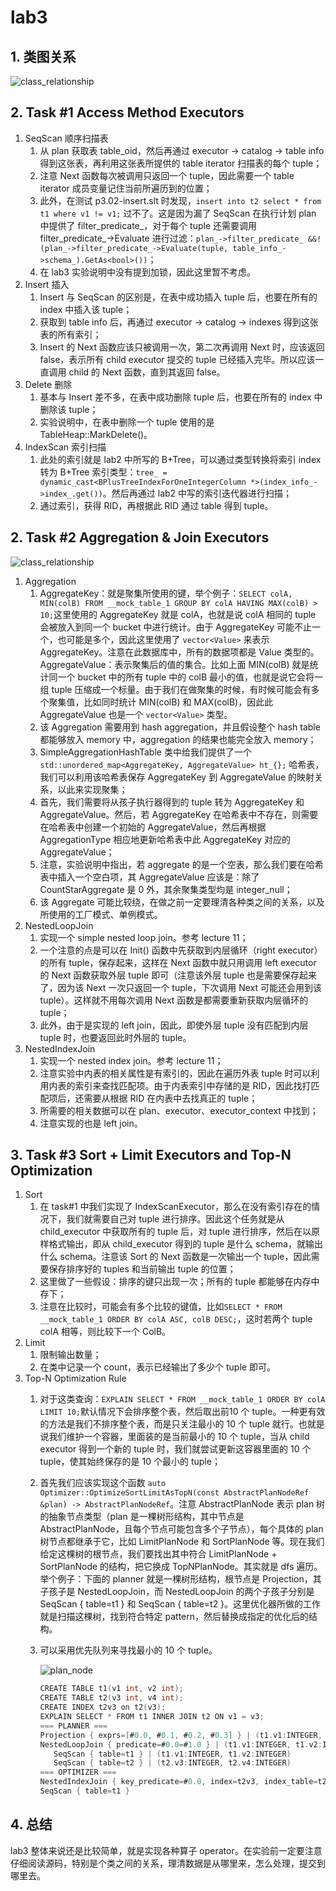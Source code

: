 # lab3

## 1. 类图关系

![class_relationship](img/lab3/class_relationship.jpg)

## 2. Task #1 Access Method Executors

1. SeqScan 顺序扫描表
   1. 从 plan 获取表 table_oid，然后再通过 executor -> catalog -> table info 得到这张表，再利用这张表所提供的 table iterator 扫描表的每个 tuple；
   2. 注意 Next 函数每次被调用只返回一个 tuple，因此需要一个 table iterator 成员变量记住当前所遍历到的位置；
   3. 此外，在测试 p3.02-insert.slt 时发现，`insert into t2 select * from t1 where v1 != v1;` 过不了。这是因为漏了 SeqScan 在执行计划 plan 中提供了 filter_predicate_，对于每个 tuple 还需要调用 filter_predicate_->Evaluate 进行过滤：`plan_->filter_predicate_ &&!(plan_->filter_predicate_->Evaluate(tuple, table_info_->schema_).GetAs<bool>())`；
   4. 在 lab3 实验说明中没有提到加锁，因此这里暂不考虑。
2. Insert 插入
   1. Insert 与 SeqScan 的区别是，在表中成功插入 tuple 后，也要在所有的 index 中插入该 tuple；
   2. 获取到 table info 后，再通过 executor -> catalog -> indexes 得到这张表的所有索引；
   3. Insert 的 Next 函数应该只被调用一次，第二次再调用 Next 时，应该返回 false，表示所有 child executor 提交的 tuple 已经插入完毕。所以应该一直调用 child 的 Next 函数，直到其返回 false。
3. Delete 删除
   1. 基本与 Insert 差不多，在表中成功删除 tuple 后，也要在所有的 index 中删除该 tuple；
   2. 实验说明中，在表中删除一个 tuple 使用的是 TableHeap::MarkDelete()。
4. IndexScan 索引扫描
   1. 此处的索引就是 lab2 中所写的 B+Tree，可以通过类型转换将索引 index 转为 B+Tree 索引类型：`tree_ = dynamic_cast<BPlusTreeIndexForOneIntegerColumn *>(index_info_->index_.get())`。然后再通过 lab2 中写的索引迭代器进行扫描；
   2. 通过索引，获得 RID，再根据此 RID 通过 table 得到 tuple。

## 2. Task #2 Aggregation & Join Executors

![class_relationship](img/lab3/class_relationship1.jpg)

1. Aggregation
   1. AggregateKey：就是聚集所使用的键，举个例子：`SELECT colA, MIN(colB) FROM __mock_table_1 GROUP BY colA HAVING MAX(colB) > 10;`这里使用的 AggregateKey 就是 colA，也就是说 colA 相同的 tuple 会被放入到同一个 bucket 中进行统计。由于 AggregateKey 可能不止一个，也可能是多个，因此这里使用了 `vector<Value>` 来表示 AggregateKey。注意在此数据库中，所有的数据项都是 Value 类型的。AggregateValue：表示聚集后的值的集合。比如上面 MIN(colB) 就是统计同一个 bucket 中的所有 tuple 中的 colB 最小的值，也就是说它会将一组 tuple 压缩成一个标量。由于我们在做聚集的时候，有时候可能会有多个聚集值，比如同时统计 MIN(colB) 和 MAX(colB)，因此此 AggregateValue 也是一个 `vector<Value>` 类型。
   2. 该 Aggregation 需要用到 hash aggregation，并且假设整个 hash table 都能够放入 memory 中，aggregation 的结果也能完全放入 memory；
   3. SimpleAggregationHashTable 类中给我们提供了一个 `std::unordered_map<AggregateKey, AggregateValue> ht_{};` 哈希表，我们可以利用该哈希表保存 AggregateKey 到 AggregateValue 的映射关系，以此来实现聚集；
   4. 首先，我们需要将从孩子执行器得到的 tuple 转为 AggregateKey 和 AggregateValue。然后，若 AggregateKey 在哈希表中不存在，则需要在哈希表中创建一个初始的 AggregateValue，然后再根据 AggregationType 相应地更新哈希表中此 AggregateKey 对应的 AggregateValue；
   5. 注意，实验说明中指出，若 aggregate 的是一个空表，那么我们要在哈希表中插入一个空白项，其 AggregateValue 应该是：除了 CountStarAggregate 是 0 外，其余聚集类型均是 integer_null；
   6. 该 Aggregate 可能比较绕，在做之前一定要理清各种类之间的关系，以及所使用的工厂模式、单例模式。
2. NestedLoopJoin
   1. 实现一个 simple nested loop join。参考 lecture 11；
   2. 一个注意的点是可以在 Init() 函数中先获取到内层循环（right executor）的所有 tuple，保存起来，这样在 Next 函数中就只用调用 left executor 的 Next 函数获取外层 tuple 即可（注意该外层 tuple 也是需要保存起来了，因为该 Next 一次只返回一个 tuple，下次调用 Next 可能还会用到该 tuple）。这样就不用每次调用 Next 函数是都需要重新获取内层循环的 tuple；
   3. 此外，由于是实现的 left join，因此，即使外层 tuple 没有匹配到内层 tuple 时，也要返回此时外层的 tuple。
3. NestedIndexJoin
   1. 实现一个 nested index join。参考 lecture 11；
   2. 注意实验中内表的相关属性是有索引的，因此在遍历外表 tuple 时可以利用内表的索引来查找匹配项。由于内表索引中存储的是 RID，因此找打匹配项后，还需要从根据 RID 在内表中去找真正的 tuple；
   3. 所需要的相关数据可以在 plan、executor、executor_context 中找到；
   4. 注意实现的也是 left join。

## 3. Task #3 Sort + Limit Executors and Top-N Optimization

1. Sort
   1. 在 task#1 中我们实现了 IndexScanExecutor，那么在没有索引存在的情况下，我们就需要自己对 tuple 进行排序。因此这个任务就是从 child_executor 中获取所有的 tuple 后，对 tuple 进行排序，然后在以原样格式输出，即从 child_executor 得到的 tuple 是什么 schema，就输出什么 schema。注意该 Sort 的 Next 函数是一次输出一个 tuple，因此需要保存排序好的 tuples 和当前输出 tuple 的位置；
   2. 这里做了一些假设：排序的键只出现一次；所有的 tuple 都能够在内存中存下；
   3. 注意在比较时，可能会有多个比较的键值，比如`SELECT * FROM __mock_table_1 ORDER BY colA ASC, colB DESC;`，这时若两个 tuple colA 相等，则比较下一个 ColB。
2. Limit
   1. 限制输出数量；
   2. 在类中记录一个 count，表示已经输出了多少个 tuple 即可。
3. Top-N Optimization Rule
   1. 对于这类查询：`EXPLAIN SELECT * FROM __mock_table_1 ORDER BY colA LIMIT 10;`默认情况下会排序整个表，然后取出前10 个 tuple。一种更有效的方法是我们不排序整个表，而是只关注最小的 10 个 tuple 就行。也就是说我们维护一个容器，里面装的是当前最小的 10 个 tuple，当从 child executor 得到一个新的 tuple 时，我们就尝试更新这容器里面的 10 个 tuple，使其始终保存的是 10 个最小的 tuple；
   2. 首先我们应该实现这个函数 `auto Optimizer::OptimizeSortLimitAsTopN(const AbstractPlanNodeRef &plan) -> AbstractPlanNodeRef`。注意 AbstractPlanNode 表示 plan 树的抽象节点类型（plan 是一棵树形结构，其中节点是 AbstractPlanNode，且每个节点可能包含多个子节点），每个具体的 plan 树节点都继承于它，比如 LimitPlanNode 和 SortPlanNode 等。现在我们给定这棵树的根节点，我们要找出其中符合 LimitPlanNode + SortPlanNode 的结构，把它换成 TopNPlanNode。其实就是 dfs 遍历。举个例子：下面的 planner 就是一棵树形结构，根节点是 Projection，其子孩子是 NestedLoopJoin，而 NestedLoopJoin 的两个子孩子分别是 SeqScan { table=t1 } 和 SeqScan { table=t2 }。这里优化器所做的工作就是扫描这棵树，找到符合特定 pattern，然后替换成指定的优化后的结构。
   3. 可以采用优先队列来寻找最小的 10 个 tuple。

      ![plan_node](img/lab3/plan_node.jpg)

      ```c
      CREATE TABLE t1(v1 int, v2 int);
      CREATE TABLE t2(v3 int, v4 int);
      CREATE INDEX t2v3 on t2(v3);
      EXPLAIN SELECT * FROM t1 INNER JOIN t2 ON v1 = v3;
      === PLANNER ===
      Projection { exprs=[#0.0, #0.1, #0.2, #0.3] } | (t1.v1:INTEGER, t1.v2:INTEGER, t2.v3:INTEGER, t2.v4:INTEGER)
      NestedLoopJoin { predicate=#0.0=#1.0 } | (t1.v1:INTEGER, t1.v2:INTEGER, t2.v3:INTEGER, t2.v4:INTEGER)
         SeqScan { table=t1 } | (t1.v1:INTEGER, t1.v2:INTEGER)
         SeqScan { table=t2 } | (t2.v3:INTEGER, t2.v4:INTEGER)
      === OPTIMIZER ===
      NestedIndexJoin { key_predicate=#0.0, index=t2v3, index_table=t2 }
      SeqScan { table=t1 }
      ```

## 4. 总结

lab3 整体来说还是比较简单，就是实现各种算子 operator。在实验前一定要注意仔细阅读源码，特别是个类之间的关系，理清数据是从哪里来，怎么处理，提交到哪里去。
